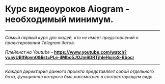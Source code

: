 # Курс видеоуроков Aiogram - необходимый минимум. 

---

_Самый первый курс для людей, кто не имеет представлений о проектировании Telegram ботов._

_Плейлист на Youtube_ - **https://www.youtube.com/watch?v=ayUBlf9pvn0&list=PLe-iIMbo5JOJm6DRTjhleHojroS-Bbocr**

---

_Каждая директория данного проекта представляет собой отдельного бота,
функционал которого был рассмотрен в соотвествующем виде ._